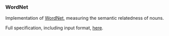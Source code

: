 ### WordNet

Implementation of <a href="https://wordnet.princeton.edu/">WordNet</a>, measuring the semantic relatedness of nouns.

Full specification, including input format, <a href="https://coursera.cs.princeton.edu/algs4/assignments/wordnet/specification.php">here</a>.
